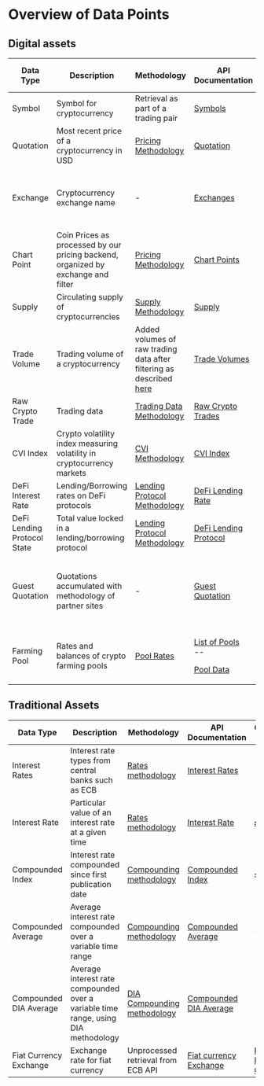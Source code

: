 # Overview of Data Points

## Digital assets

| Data Type                   | Description                                                                       | Methodology                                                                                                                                             | API Documentation                                                                                                                                                                                                            | Oracle Link                                                                                                                                                                                                                                                                                                                     | API Update Period                                    | Oracle Update Period |
| --------------------------- | --------------------------------------------------------------------------------- | ------------------------------------------------------------------------------------------------------------------------------------------------------- | ---------------------------------------------------------------------------------------------------------------------------------------------------------------------------------------------------------------------------- | ------------------------------------------------------------------------------------------------------------------------------------------------------------------------------------------------------------------------------------------------------------------------------------------------------------------------------- | ---------------------------------------------------- | -------------------- |
| Symbol                      | Symbol for cryptocurrency                                                         | Retrieval as part of a trading pair                                                                                                                     | [Symbols](https://api.diadata.org/v1/symbols)                                                                                                                                                                                | [Symbol Oracle](https://docs.diadata.org/documentation/oracle-documentation/crypto-assets)                                                                                                                                                                                                                                      | 1 day                                                | 1 day                |
| Quotation                   | Most recent price of a cryptocurrency in USD                                      | [Pricing Methodology](https://docs.diadata.org/documentation/methodology/digital-assets/exchangeprices)                                                 | [Quotation](https://docs.diadata.org/documentation/api-1/api-endpoints#quotation)                                                                                                                                            | [Price Oracle](https://docs.diadata.org/documentation/oracle-documentation/crypto-assets)                                                                                                                                                                                                                                       | 2 min.                                               | 1 day                |
| Exchange                    | Cryptocurrency exchange name                                                      | -                                                                                                                                                       | [Exchanges](https://docs.diadata.org/documentation/api-1/api-endpoints#exchanges)                                                                                                                                            | -                                                                                                                                                                                                                                                                                                                               | Depending on assignments or fundings on our platform | -                    |
| Chart Point                 | Coin Prices as processed by our pricing backend, organized by exchange and filter | [Pricing Methodology](https://docs.diadata.org/documentation/methodology/digital-assets/exchangeprices)                                                 | [Chart Points](https://docs.diadata.org/documentation/api-1/api-endpoints#chart-points)                                                                                                                                      | -                                                                                                                                                                                                                                                                                                                               | 2 min.                                               | -                    |
| Supply                      | Circulating supply of cryptocurrencies                                            | [Supply Methodology](https://docs.diadata.org/documentation/methodology/digital-assets/supplynumbers)                                                   | [Supply](https://docs.diadata.org/documentation/api-1/api-endpoints#supply)                                                                                                                                                  | [Supply Oracle](https://docs.diadata.org/documentation/oracle-documentation/crypto-assets)                                                                                                                                                                                                                                      | 1 day                                                | 1 day                |
| Trade Volume                | Trading volume of a cryptocurrency                                                | Added volumes of raw trading data after filtering as described [here](https://docs.diadata.org/documentation/methodology/digital-assets/exchangeprices) | [Trade Volumes](https://docs.diadata.org/documentation/api-1/api-endpoints#trade-volume)                                                                                                                                     | -                                                                                                                                                                                                                                                                                                                               | 1 day                                                |                      |
| Raw Crypto Trade            | Trading data                                                                      | [Trading Data Methodology](https://docs.diadata.org/documentation/methodology/digital-assets/cryptocurrency-trading-data)                               | [Raw Crypto Trades](https://docs.diadata.org/documentation/api-1/api-endpoints#raw-crypto-trades)                                                                                                                            | -                                                                                                                                                                                                                                                                                                                               | 2 min.                                               |                      |
| CVI Index                   | Crypto volatility index measuring volatility in cryptocurrency markets            | [CVI Methodology](https://docs.diadata.org/documentation/methodology/digital-assets/cvi)                                                                | [CVI Index](https://docs.diadata.org/documentation/api-1/api-endpoints#cvi-index)                                                                                                                                            | _soon_                                                                                                                                                                                                                                                                                                                          | 5 min.                                               |                      |
| DeFi Interest Rate          | Lending/Borrowing rates on DeFi protocols                                         | [Lending Protocol Methodology](https://docs.diadata.org/documentation/methodology/digital-assets/cryptocurrency-trading-data#lending-borrowing-data)    | [DeFi Lending Rate](https://docs.diadata.org/documentation/api-1/api-endpoints#defi-interest-rate)                                                                                                                           | [DeFi Lending Oracle](https://docs.diadata.org/documentation/oracle-documentation/defi-protocol-rates-and-states)                                                                                                                                                                                                               | 5 min.                                               | 1 day                |
| DeFi Lending Protocol State | Total value locked in a lending/borrowing protocol                                | [Lending Protocol Methodology](https://docs.diadata.org/documentation/methodology/digital-assets/cryptocurrency-trading-data#lending-borrowing-data)    | [DeFi Lending Protocol](https://docs.diadata.org/documentation/api-1/api-endpoints#defi-lending-state)                                                                                                                       | [DeFi  Lending Oracle](https://docs.diadata.org/documentation/oracle-documentation/defi-protocol-rates-and-states)                                                                                                                                                                                                              | 5 min.                                               | 1 day                |
| Guest Quotation             | Quotations accumulated with methodology of partner sites                          | -                                                                                                                                                       | [Guest Quotation](https://docs.diadata.org/documentation/api-1/api-endpoints#guest-quotation)                                                                                                                                | <p><a href="https://etherscan.io/address/0x48760771feda4be44a6ed3bff13ecbc445159b1d">CoinMarketCap</a></p><p><a href="https://etherscan.io/address/0x48760771feda4be44a6ed3bff13ecbc445159b1d">Oracle</a></p><p><a href="https://docs.diadata.org/documentation/oracle-documentation/guest-quotations">Coingecko Oracle</a></p> | 2 min.                                               | 1 day                |
| Farming Pool                | Rates and balances of crypto farming pools                                        | [Pool Rates](https://docs.diadata.org/documentation/methodology/digital-assets/return-rates-in-crypto-farming)                                          | <p><a href="https://docs.diadata.org/documentation/api-1/api-endpoints#farming-pools">List of Pools</a><br>--</p><p><a href="https://docs.diadata.org/documentation/api-1/api-endpoints#farming-pool-data">Pool Data</a></p> | [Farming Pool Oracle](https://docs.diadata.org/documentation/oracle-documentation/farming-pools)                                                                                                                                                                                                                                | 2 min.                                               | 1day                 |

## Traditional Assets

| Data Type              | Description                                                                        | Methodology                                                                                                                            | API Documentation                                                                                                        | Oracle Link                                                                                  | Update Period |
| ---------------------- | ---------------------------------------------------------------------------------- | -------------------------------------------------------------------------------------------------------------------------------------- | ------------------------------------------------------------------------------------------------------------------------ | -------------------------------------------------------------------------------------------- | ------------- |
| Interest Rates         | Interest rate types from  central banks such as ECB                                | [Rates methodology](https://docs.diadata.org/documentation/methodology/traditional-assets/overnight-rates)                             | [Interest Rates](https://docs.diadata.org/documentation/api-1/api-endpoints#interest-rates)                              | _-_                                                                                          | 1 day         |
| Interest Rate          | Particular value of an interest rate at a given time                               | [Rates methodology](https://docs.diadata.org/documentation/methodology/traditional-assets/overnight-rates)                             | [Interest Rate](https://docs.diadata.org/documentation/api-1/api-endpoints#interest-rate)                                | __[_soon_](https://docs.diadata.org/documentation/oracle-documentation/interest-rates)__     | 1 day         |
| Compounded Index       | Interest rate compounded since first publication date                              | [Compounding methodology](https://docs.diadata.org/documentation/methodology/traditional-assets/compounded-rates#standard-methodology) | [Compounded Index](https://docs.diadata.org/documentation/api-1/api-endpoints#compounded-index)                          | _soon_                                                                                       | 1 day         |
| Compounded Average     | Average interest rate compounded over a variable time range                        | [Compounding methodology](https://docs.diadata.org/documentation/methodology/traditional-assets/compounded-rates#standard-methodology) | [Compounded Average](https://docs.diadata.org/documentation/api-1/api-endpoints#compounded-average)                      | -                                                                                            | 1 day         |
| Compounded DIA Average | Average interest rate compounded over a variable time range, using DIA methodology | [DIA Compounding methodology](https://docs.diadata.org/documentation/methodology/traditional-assets/compounded-rates#dia-methodology)  | [Compounded DIA Average](https://docs.diadata.org/documentation/api-1/api-endpoints#compounded-average-using-dia-method) | -                                                                                            |  1 day        |
| Fiat Currency Exchange | Exchange rate for fiat currency                                                    | Unprocessed retrieval from ECB API                                                                                                     | [Fiat currency Exchange](https://docs.diadata.org/documentation/api-1/api-endpoints#fiat-currency-exchange-rates)        | [Fiat Price Oracle](https://docs.diadata.org/documentation/oracle-documentation/fiat-prices) | 1 day         |
